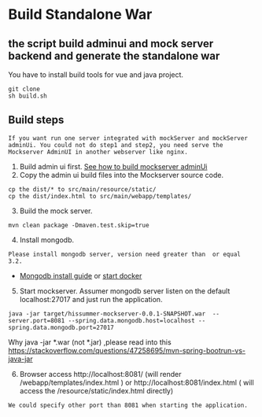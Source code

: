 # Build Standalone War
## the script build adminui and mock server backend and generate the standalone war
You have to install build tools for vue and java project. 
```
git clone 
sh build.sh
```
## Build steps
```
If you want run one server integrated with mockServer and mockServer adminUi. You could not do step1 and step2, you need serve the Mockserver AdminUI in another webserver like nginx. 
```
1. Build admin ui first.  <a href="https://github.com/hissummer-mockserver/mockserverAdminUI" target="_blank">See how to build mockserver adminUi</a>
2. Copy the admin ui build files into the Mockserver source code.  
```
cp the dist/* to src/main/resource/static/
cp the dist/index.html to src/main/webapp/templates/
```
3. Build the mock server.
```
mvn clean package -Dmaven.test.skip=true
```
4. Install mongodb. 
```
Please install mongodb server, version need greater than  or equal 3.2. 
```
* <a href="https://docs.mongodb.com/manual/installation/">Mongodb install guide</a>  or <a href="https://hub.docker.com/_/mongo"> start docker </a>
5. Start mockserver.
Assumer mongodb server listen on the default localhost:27017 and just run the application.
```
java -jar target/hissummer-mockserver-0.0.1-SNAPSHOT.war  --server.port=8081 --spring.data.mongodb.host=localhost --spring.data.mongodb.port=27017
```
Why java -jar *.war (not *.jar) ,please read into this https://stackoverflow.com/questions/47258695/mvn-spring-bootrun-vs-java-jar

6. Browser access http://localhost:8081/ (will render /webapp/templates/index.html ) or  http://localhost:8081/index.html ( will access the /resource/static/index.html directly)
```
We could specify other port than 8081 when starting the application.
```

